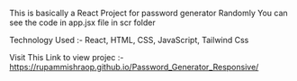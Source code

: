 This is basically a React Project for password generator Randomly
You can see the code in app.jsx file in scr folder

Technology Used :- 
React,
HTML,
CSS,
JavaScript,
Tailwind Css

Visit This Link to view projec :- https://rupammishraop.github.io/Password_Generator_Responsive/
